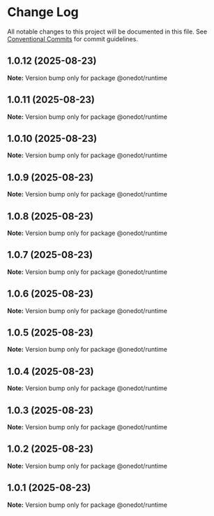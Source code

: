 # Change Log

All notable changes to this project will be documented in this file.
See [Conventional Commits](https://conventionalcommits.org) for commit guidelines.

## 1.0.12 (2025-08-23)

**Note:** Version bump only for package @onedot/runtime





## 1.0.11 (2025-08-23)

**Note:** Version bump only for package @onedot/runtime





## 1.0.10 (2025-08-23)

**Note:** Version bump only for package @onedot/runtime





## 1.0.9 (2025-08-23)

**Note:** Version bump only for package @onedot/runtime





## 1.0.8 (2025-08-23)

**Note:** Version bump only for package @onedot/runtime





## 1.0.7 (2025-08-23)

**Note:** Version bump only for package @onedot/runtime





## 1.0.6 (2025-08-23)

**Note:** Version bump only for package @onedot/runtime





## 1.0.5 (2025-08-23)

**Note:** Version bump only for package @onedot/runtime





## 1.0.4 (2025-08-23)

**Note:** Version bump only for package @onedot/runtime





## 1.0.3 (2025-08-23)

**Note:** Version bump only for package @onedot/runtime





## 1.0.2 (2025-08-23)

**Note:** Version bump only for package @onedot/runtime





## 1.0.1 (2025-08-23)

**Note:** Version bump only for package @onedot/runtime
